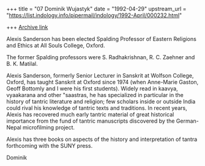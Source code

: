 +++
title = "07 Dominik Wujastyk"
date = "1992-04-29"
upstream_url = "https://list.indology.info/pipermail/indology/1992-April/000232.html"

+++
[Archive link](https://list.indology.info/pipermail/indology/1992-April/000232.html)



Alexis Sanderson has been elected Spalding Professor of
Eastern Religions and Ethics at All Souls College, Oxford.

The former Spalding professors were S. Radhakrishnan, R. C. Zaehner
and B. K. Matilal.

Alexis Sanderson, formerly Senior Lecturer in Sanskrit at Wolfson
College, Oxford, has taught Sanskrit at Oxford since 1974 (when
Anne-Marie Gaston, Geoff Bottomly and I were his first students).
Widely read in kaavya, vyaakarana and other "saastras, he has
specialized in particular in the history of tantric literature and
religion; few scholars inside or outside India could rival his
knowledge of tantric texts and traditions.  In recent years, Alexis has
recovered much early tantric material of great historical
importance from the fund of tantric manuscripts discovered by
the German-Nepal microfilming project.

Alexis has three books on aspects of the history and interpretation of
tantra forthcoming with the SUNY press.

Dominik





